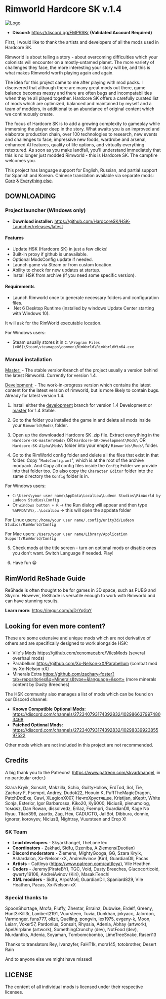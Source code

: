 # Rimworld Hardcore SK v.1.4

[![Logo](https://i.imgur.com/WP7w2sM.png)](https://github.com/skyarkhangel/Hardcore-SK)
<!-- you cant center markdown images -->

* **Discord:** <https://discord.gg/FMPRSKr> **(Validated Account Required)**

First, I would like to thank the artists and developers of all the mods used in Hardcore SK.

Rimworld is about telling a story - about overcoming difficulties which your colonists will encounter on a mostly-untamed planet. The more variety of challenges they face, the more interesting your story will be, and this is what makes Rimworld worth playing again and again.

The idea for this project came to me after playing with mod packs. I discovered that although there are many great mods out there, game balance becomes messy and there are often bugs and incompatabilities when they're all played together. Hardcore SK offers a carefully curated list of mods which are optimized, balanced and maintained by myself and a team of modders, in additional to an abundance of original content which we continuously create.

The focus of Hardcore SK is to add a growing complexity to gameplay while immersing the player deep in the story. What awaits you is an improved and elaborate production chain, over 100 technologies to research, new events and challenges to face, impressive new foods, wardrobe and arsenal, enhanced AI features, quality of life options, and virtually everything retextured. As soon as you make landfall, you'll understand immediately that this is no longer just modded Rimworld - this is Hardcore SK. The campfire welcomes you.

This project has language support for English, Russian, and partial support for Spanish and Korean. Chinese translation available via separate mods: [Core](https://steamcommunity.com/sharedfiles/filedetails/?id=2469653495) & [Everything else](https://steamcommunity.com/sharedfiles/filedetails/?id=2469654237).

## DOWNLOADING

### Project launcher (Windows only)

* **Download installer:** <https://github.com/HardcoreSK/HSK-Launcher/releases/latest>

#### Features

* Update HSK (Hardcore SK) in just a few clicks!
* Built-in proxy if github is unavailable.
* Optional ModsConfig update if needed.
* Launch game via Steam or from custom location.
* Ability to check for new updates at startup.
* Install HSK from archive (if you need some specific version).

#### Requirements

- Launch Rimworld once to generate necessary folders and configuration files.
- .Net 6 Desktop Runtime (installed by windows Update Center starting with Windows 10).

It will ask for the RimWorld executable location.

For Windows users:

* Steam usually stores it in `C:\Program Files (x86)\Steam\steamapps\common\RimWorld\RimWorldWin64.exe`

### Manual installation

[Master:](https://github.com/skyarkhangel/Hardcore-SK/tree/master) - The stable version/branch of the project usually a version behind the latest Rimworld. Currently for version 1.4.

[Development:](https://github.com/skyarkhangel/Hardcore-SK/tree/development) - The work-in-progress version which contains the latest content for the latest version of rimworld, but is more likely to contain bugs. Already for latest version 1.4.

1. Install either the [development](https://github.com/skyarkhangel/Hardcore-SK/tree/development) branch for version 1.4 Development or [master](https://github.com/skyarkhangel/Hardcore-SK/tree/master) for 1.4 Stable.

2. Go to the folder you installed the game in and delete all mods inside your `Rimworld\Mods\` folder.

3. Open up the downloaded Hardcore SK .zip file. Extract everything in the `Hardcore-SK-master\Mods\` OR `Hardcore-SK-Development\Mods\` OR `Hardcore-SK-Alpha\Mods\` folder into your empty `Rimworlds\Mods\` folder.

4. Go to the RimWorld config folder and delete all the files that exist in that folder. Copy "`ModsConfig.xml`", which is at the root of the archive modpack. And Copy all config files inside the `Config` Folder we provide into that folder too. Do also copy the `Character Editor` folder into the same directory the `Config` folder is in.

For Windows users:

* `C:\Users\your user name\AppData\LocalLow\Ludeon Studios\RimWorld by Ludeon Studios\Config`
* Or `windows button + R` -> the Run dialog will appear and then type `%APPDATA%\..\LocalLow` -> this will open the appdata folder

For Linux users: `/home/your user name/.config/unity3d/Ludeon Studios/RimWorld/Config`

For Mac users: `/Users/your user name/Library/Application Support/RimWorld/Config`

5. Check mods at the title screen - turn on optional mods or disable ones you don't want. Switch Language if needed. Play!

6. Have fun 😀  

## RimWorld ReShade Guide

ReShade is often thought to be for games in 3D space, such as PUBG and Skyrim. However, ReShade is versatile enough to work with Rimworld and can have stunning results.

**Learn more:** <https://imgur.com/a/DrYqGaY>

## Looking for even more content?

These are some extensive and unique mods which are not derivative of others and are specifically designed to work alongside HSK:

* Vile's Mods <https://github.com/xenomacabre/VilesMods> (several overhaul mods)
* Parabellum <https://github.com/Xx-Nelson-xX/Parabellum> (combat mod by Xx-Nelson-xX)
* Minerals Extra <https://github.com/zachary-foster?tab=repositories&q=Minerals&type=&language=&sort=> (more minerals content by Dusty Breeches)

The HSK community also manages a list of mods which can be found on our Discord channel:

* **Known Compatible Optional Mods:** <https://discord.com/channels/272340793174392832/1029866379974803468>
* **Patched Optional Mods:** <https://discord.com/channels/272340793174392832/1029833992385597522>

Other mods which are not included in this project are not recommended.

## Credits

A big thank you to the Patreons! (<https://www.patreon.com/skyarkhangel>, in no particular order.)

Szara Kryik, Sonsalt, Makzilla, Schio, GuiltyHollow, ErdTod, Sol, Tie, Zachary F, Fsempri, Andrey, Dudok22, Hoouin K, PuffTheMagicDragon,
PatchDotExe, Cawi, XLegionX007, НечтоХрустящее, Kristijan, sKeptr, White Sonja, Esterior, Igor Barbarossa, Kiko20, Ky6000, 
NiciusB, plenumolog, томαѕz, Dan Rowan, dissolvedz, Erilaz, Fsempri, GuardianDll, Kage No Ryuu, Titan399, zaartix, Zag, Нея, CADUCTO, 
JailBot, Dibbura, donnie, ignorer, korovyev, NiciusB, Nightray, Vuursteen and Егор Х!

### SK Team

* **Lead developers** - Skyarkhangel, TheLoneTec
* **Coordinators** - Zakhad, Sidfu, Dzeniba, A.Ziemens(Duotian)
* **Discord moderators** - Ziemens, MightyGooga, GG, Szara Kryik, Ashardalon, Xx-Nelson-xX, AndreiAvinov (Kiri), GuardianDll, Pacas
* **Artists** - Cattleya (<https://www.patreon.com/cattleya>), Vile Heathen
* **Coders** - Jeremy(PirateBY), TGC, Void, Dusty Breeches, Glucocorticoid, qwerty19106, AndreiAvinov (Kiri), MasakiTenchi 
* **XML modders** - Sidfu, ArpoMo6, GuardianDll, Spaniard829, Vile Heathen, Pacas, Xx-Nelson-xX

### Special thanks to

SpoonShortage, Mrofa, Fluffy, Zhentar, Brrainz, Dubwise, Erdelf, Greeny, Hunt3rKill3r, 
Lambert2191, Vuursteen, Tuvia, Dunkhan, jnkyacc, Jalordon, Varmonger, funs777, olizit, 
Quelling, pongvin, lex1975, evgeny-k, Moon, Leiarr, Voker57, Pardonius,
 Sonsalt, Rhyssia, Adenia, Abhay (artwork), ApelAirplane (artwork),
SomethingCrunchy (dev), NotFood (dev), Murdantiks, Adenia, Soyaman, Tombomcbombo, LimeTreeSnake, Raseri13

Thanks to translators Rey, Ivanzyfer, FaHT1k, mora145, totobrother, Desert Rain

And to anyone else we might have missed!

## LICENSE

The content of all individual mods is licensed under their respective licenses.
